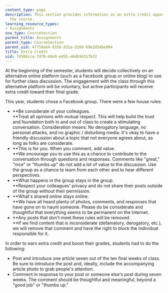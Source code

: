 ```yaml
---
content_type: page
description: This section provides information on an extra credit opportunity for
  the course.
learning_resource_types:
- Assignments
ocw_type: CourseSection
parent_title: Assignments
parent_type: CourseSection
parent_uid: 4f754a64-9358-931a-5268-69e2d54be004
title: Extra Credit
uid: f4588cca-7d78-dde9-ed55-e6db94317bf2
---
```


At the beginning of the semester, students will decide collectively on an alternative online platform (such as a Facebook group or online blog) to use for further class discussion. The engagement with the class through this alternative platform will be voluntary, but active participants will receive extra credit toward their final grade.

This year, students chose a Facebook group. There were a few house rules:

*   **Be considerate of your colleagues.  
    **Treat all opinions with mutual respect. This will help build the trust and foundation both in and out of class to create a stimulating conversation. Consideration means: No derogatory language, no personal attacks, and no graphic / disturbing media. It's okay to have a friendly discussion about a topic that not everyone agrees about, as long as folks are considerate.
*   **This is for you. When you comment, add value.  
    **We encourage you to use this as a chance to contribute to the conversation through questions and responses. Comments like "great," "nice" or "thumbs up" do not add a lot of value to the discussion. Use the group as a chance to learn from each other and to hear different perspectives.
*   **What happens in the group stays in the group.  
    **Respect your colleagues' privacy and do not share their posts outside of the group without their permission.
*   **What's shared online stays online.  
    **We have all heard plenty of photos, comments, and responses that have gone on to haunt someone. Please do be considerate and thoughtful that everything seems to be permanent on the Internet.
*   **Any posts that don't meet these rules will be removed.  
    **If we find content that is inconsiderate (defamatory, derogatory, etc.), we will remove that comment and have the right to block the individual responsible for it.

In order to earn extra credit and boost their grades, students had to do the following:

*   Post and introduce one article seven out of the ten final weeks of class. Be sure to introduce the post and, ideally, include the accompanying article photo to grab people's attention.
*   Comment in response to your post or someone else's post during seven weeks. The comment should be thoughtful and meaningful, beyond a "good job" or "thumbs up."